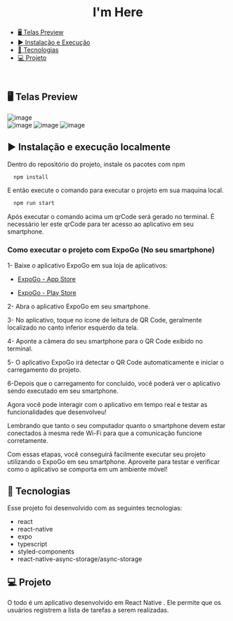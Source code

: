 <h1 align="center"> I'm Here </h1>


- [🖥️ Telas Preview](#%EF%B8%8F-telas-preview) 
- [▶️ Instalação e Execução](#%EF%B8%8F-instalação-e-execução-localmente)
- [🚀 Tecnologias](#-tecnologias)
- [💻 Projeto](#-projeto)

<br>


## 🖥️ Telas Preview
![image](https://github.com/rafaelcmarques/todo/assets/55025119/f1bd2808-7528-4a5a-8b0a-6ec36b3a5277)  
![image](https://github.com/rafaelcmarques/todo/assets/55025119/5402825f-6eb2-4d9b-85e5-03c7ae8c864c)
![image](https://github.com/rafaelcmarques/todo/assets/55025119/dc3bbdd9-46ff-4f68-b065-d1c8062cf2d0)
![image](https://github.com/rafaelcmarques/todo/assets/55025119/c4b22dd7-0580-414c-a30a-a91e2e911d2f)

## ▶️ Instalação e execução localmente

Dentro do repositório do projeto, instale os pacotes com npm

```bash
  npm install 
```


E então execute o comando para executar o projeto em sua maquina local.


```bash
  npm run start
```
Após executar o comando acima um qrCode será gerado no terminal. 
É necessário ler este qrCode para ter acesso ao aplicativo em seu smartphone.

### Como executar o projeto com ExpoGo (No seu smartphone)

1- Baixe o aplicativo ExpoGo em sua loja de aplicativos:

- [ExpoGo - App Store](https://apps.apple.com/br/app/expo-go/id982107779)

- [ExpoGo - Play Store](https://play.google.com/store/apps/details?id=host.exp.exponent&hl=pt_BR&gl=US)

2- Abra o aplicativo ExpoGo em seu smartphone.

3- No aplicativo, toque no ícone de leitura de QR Code, geralmente localizado no canto inferior esquerdo da tela.

4- Aponte a câmera do seu smartphone para o QR Code exibido no terminal.

5- O aplicativo ExpoGo irá detectar o QR Code automaticamente e iniciar o carregamento do projeto.

6-Depois que o carregamento for concluído, você poderá ver o aplicativo sendo executado em seu smartphone.

Agora você pode interagir com o aplicativo em tempo real e testar as funcionalidades que desenvolveu!

Lembrando que tanto o seu computador quanto o smartphone devem estar conectados à mesma rede Wi-Fi para que a comunicação funcione corretamente.

Com essas etapas, você conseguirá facilmente executar seu projeto utilizando o ExpoGo em seu smartphone. Aproveite para testar e verificar como o aplicativo se comporta em um ambiente móvel!


## 🚀 Tecnologias

Esse projeto foi desenvolvido com as seguintes tecnologias:

- react
- react-native
- expo
- typescript
- styled-components
- react-native-async-storage/async-storage

## 💻 Projeto

O todo é um aplicativo desenvolvido em React Native . 
Ele permite que os usuários registrem a lista de tarefas a serem realizadas.